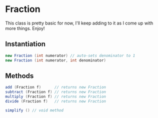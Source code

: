 # Fraction

This class is pretty basic for now, I'll keep adding to it as I come up with more things. Enjoy!

Instantiation
-------------
```java
new Fraction (int numerator) // auto-sets denominator to 1
new Fraction (int numerator, int denominator)
````

Methods
-------
```java
add (Fraction f)      // returns new Fraction
subtract (Fraction f) // returns new Fraction
multiply (Fraction f) // returns new Fraction
divide (Fraction f)   // returns new Fraction

simplify () // void method
```
